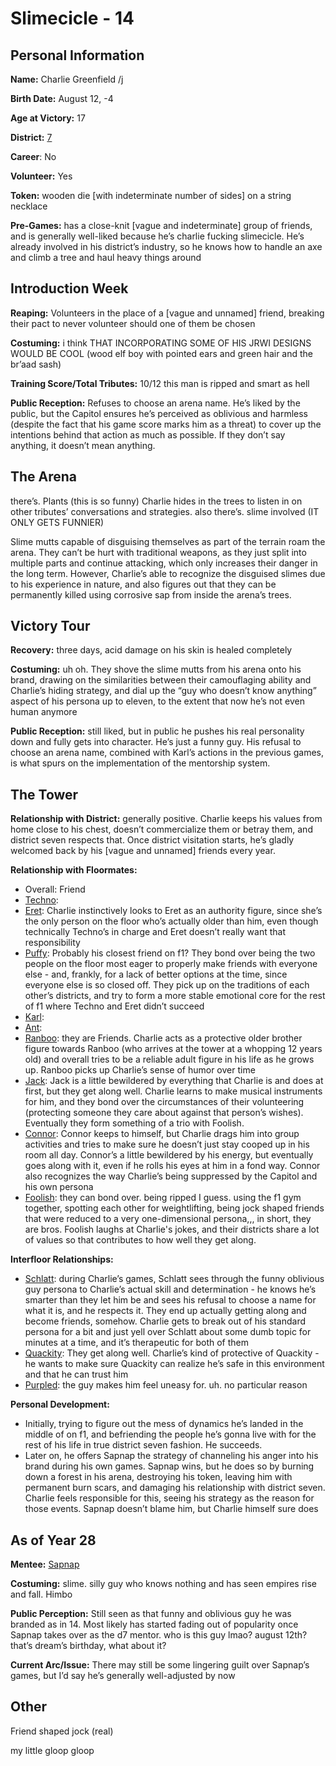 # Slimecicle - 14

## Personal Information
**Name:** Charlie Greenfield /j

**Birth Date:** August 12, -4

**Age at Victory:** 17

**District:** [7](../../Worldbuilding/Districts/district7.md)

**Career**: No

**Volunteer:** Yes

**Token:** wooden die \[with indeterminate number of sides] on a string necklace

**Pre-Games:** has a close-knit \[vague and indeterminate] group of friends, and is generally well-liked because he’s charlie fucking slimecicle. He’s already involved in his district’s industry, so he knows how to handle an axe and climb a tree and haul heavy things around

## Introduction Week
**Reaping:** Volunteers in the place of a \[vague and unnamed] friend, breaking their pact to never volunteer should one of them be chosen

**Costuming:** i think THAT INCORPORATING SOME OF HIS JRWI DESIGNS WOULD BE COOL (wood elf boy with pointed ears and green hair and the br’aad sash)

**Training Score/Total Tributes:** 10/12 this man is ripped and smart as hell

**Public Reception:** Refuses to choose an arena name. He’s liked by the public, but the Capitol ensures he’s perceived as oblivious and harmless (despite the fact that his game score marks him as a threat) to cover up the intentions behind that action as much as possible. If they don’t say anything, it doesn’t mean anything.

## The Arena
there’s. Plants (this is so funny) Charlie hides in the trees to listen in on other tributes’ conversations and strategies. also there’s. slime involved (IT ONLY GETS FUNNIER)

Slime mutts capable of disguising themselves as part of the terrain roam the arena. They can’t be hurt with traditional weapons, as they just split into multiple parts and continue attacking, which only increases their danger in the long term. However, Charlie’s able to recognize the disguised slimes due to his experience in nature, and also figures out that they can be permanently killed using corrosive sap from inside the arena’s trees.

## Victory Tour
**Recovery:** three days, acid damage on his skin is healed completely

**Costuming:** uh oh. They shove the slime mutts from his arena onto his brand, drawing on the similarities between their camouflaging ability and Charlie’s hiding strategy, and dial up the “guy who doesn’t know anything” aspect of his persona up to eleven, to the extent that now he’s not even human anymore 

**Public Reception:** still liked, but in public he pushes his real personality down and fully gets into character. He’s just a funny guy. His refusal to choose an arena name, combined with Karl’s actions in the previous games, is what spurs on the implementation of the mentorship system.

## The Tower
**Relationship with District:** generally positive. Charlie keeps his values from home close to his chest, doesn’t commercialize them or betray them, and district seven respects that. Once district visitation starts, he’s gladly welcomed back by his \[vague and unnamed] friends every year. 

**Relationship with Floormates:**
- Overall: Friend
- [Techno](Technoblade.md):
- [Eret](The_Eret.md): Charlie instinctively looks to Eret as an authority figure, since she’s the only person on the floor who’s actually older than him, even though technically Techno’s in charge and Eret doesn’t really want that responsibility
- [Puffy](CaptainPuffy.md): Probably his closest friend on f1? They bond over being the two people on the floor most eager to properly make friends with everyone else - and, frankly, for a lack of better options at the time, since everyone else is so closed off. They pick up on the traditions of each other’s districts, and try to form a more stable emotional core for the rest of f1 where Techno and Eret didn’t succeed
- [Karl](KarlJacobs.md): 
- [Ant](Antfrost.md): 
- [Ranboo](Ranboo.md): they are Friends. Charlie acts as a protective older brother figure towards Ranboo (who arrives at the tower at a whopping 12 years old) and overall tries to be a reliable adult figure in his life as he grows up. Ranboo picks up Charlie’s sense of humor over time
- [Jack](Thunder1408.md): Jack is a little bewildered by everything that Charlie is and does at first, but they get along well. Charlie learns to make musical instruments for him, and they bond over the circumstances of their volunteering (protecting someone they care about against that person’s wishes). Eventually they form something of a trio with Foolish.
- [Connor](ConnorEatsPants.md): Connor keeps to himself, but Charlie drags him into group activities and tries to make sure he doesn’t just stay cooped up in his room all day. Connor’s a little bewildered by his energy, but eventually goes along with it, even if he rolls his eyes at him in a fond way. Connor also recognizes the way Charlie’s being suppressed by the Capitol and his own persona
- [Foolish](FoolishGamers.md): they can bond over. being ripped I guess. using the f1 gym together, spotting each other for weightlifting, being jock shaped friends that were reduced to a very one-dimensional persona,,, in short, they are bros. Foolish laughs at Charlie's jokes, and their districts share a lot of values so that contributes to how well they get along. 

**Interfloor Relationships:**
- [Schlatt](../floor0/jschlatt.md): during Charlie’s games, Schlatt sees through the funny oblivious guy persona to Charlie’s actual skill and determination - he knows he’s smarter than they let him be and sees his refusal to choose a name for what it is, and he respects it. They end up actually getting along and become friends, somehow. Charlie gets to break out of his standard persona for a bit and just yell over Schlatt about some dumb topic for minutes at a time, and it’s therapeutic for both of them
- [Quackity](../floor2/Quackity.md): They get along well. Charlie’s kind of protective of Quackity - he wants to make sure Quackity can realize he’s safe in this environment and that he can trust him
- [Purpled](../floor3/Purpled.md): the guy makes him feel uneasy for. uh. no particular reason

**Personal Development:** 
- Initially, trying to figure out the mess of dynamics he’s landed in the middle of on f1, and befriending the people he’s gonna live with for the rest of his life in true district seven fashion. He succeeds.
- Later on, he offers Sapnap the strategy of channeling his anger into his brand during his own games. Sapnap wins, but he does so by burning down a forest in his arena, destroying his token, leaving him with permanent burn scars, and damaging his relationship with district seven. Charlie feels responsible for this, seeing his strategy as the reason for those events. Sapnap doesn’t blame him, but Charlie himself sure does

## As of Year 28
**Mentee:** [Sapnap](../floor2/Sapnap.md)

**Costuming:** slime. silly guy who knows nothing and has seen empires rise and fall. Himbo

**Public Perception:** Still seen as that funny and oblivious guy he was branded as in 14. Most likely has started fading out of popularity once Sapnap takes over as the d7 mentor. who is this guy lmao? august 12th? that’s dream’s birthday, what about it?

**Current Arc/Issue:** There may still be some lingering guilt over Sapnap’s games, but I’d say he’s generally well-adjusted by now

## Other
Friend shaped jock (real)

my little gloop gloop